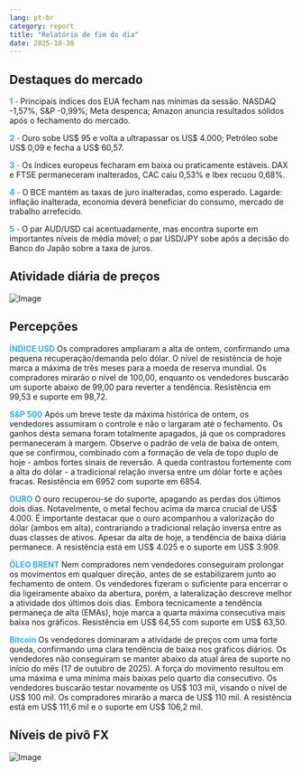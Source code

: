 ```yaml
---
lang: pt-br
category: report
title: "Relatório de fim do dia"
date: 2025-10-30
---
```



<h2>Destaques do mercado</h2>
<strong style="color: #2caef7;">1 - </strong> Principais índices dos EUA fecham nas mínimas da sessão. NASDAQ -1,57%, S&P -0,99%; Meta despenca; Amazon anuncia resultados sólidos após o fechamento do mercado.

<strong style="color: #2caef7;">2 - </strong> Ouro sobe US$ 95 e volta a ultrapassar os US$ 4.000; Petróleo sobe US$ 0,09 e fecha a US$ 60,57.

<strong style="color: #2caef7;">3 - </strong> Os índices europeus fecharam em baixa ou praticamente estáveis. DAX e FTSE permaneceram inalterados, CAC caiu 0,53% e Ibex recuou 0,68%.



<strong style="color: #2caef7;">4 - </strong> O BCE mantém as taxas de juro inalteradas, como esperado. Lagarde: inflação inalterada, economia deverá beneficiar do consumo, mercado de trabalho arrefecido.



<strong style="color: #2caef7;">5 - </strong> O par AUD/USD cai acentuadamente, mas encontra suporte em importantes níveis de média móvel; o par USD/JPY sobe após a decisão do Banco do Japão sobre a taxa de juros.



<h2>Atividade diária de preços</h2>
<img src="https://markleighedu.github.io/img/Oct-2025/30-Oct-2025/price.jpg" alt="Image"/>

<h2>Percepções</h2>
<strong style="color: #2caef7;">ÍNDICE USD</strong> Os compradores ampliaram a alta de ontem, confirmando uma pequena recuperação/demanda pelo dólar. O nível de resistência de hoje marca a máxima de três meses para a moeda de reserva mundial. Os compradores mirarão o nível de 100,00, enquanto os vendedores buscarão um suporte abaixo de 99,00 para reverter a tendência. Resistência em 99,53 e suporte em 98,72.

<strong style="color: #2caef7;">S&P 500</strong> Após um breve teste da máxima histórica de ontem, os vendedores assumiram o controle e não o largaram até o fechamento. Os ganhos desta semana foram totalmente apagados, já que os compradores permaneceram à margem. Observe o padrão de vela de baixa de ontem, que se confirmou, combinado com a formação de vela de topo duplo de hoje - ambos fortes sinais de reversão. A queda contrastou fortemente com a alta do dólar - a tradicional relação inversa entre um dólar forte e ações fracas. Resistência em 6952 com suporte em 6854.

<strong style="color: #2caef7;">OURO</strong> O ouro recuperou-se do suporte, apagando as perdas dos últimos dois dias. Notavelmente, o metal fechou acima da marca crucial de US$ 4.000. É importante destacar que o ouro acompanhou a valorização do dólar (ambos em alta), contrariando a tradicional relação inversa entre as duas classes de ativos. Apesar da alta de hoje, a tendência de baixa diária permanece. A resistência está em US$ 4.025 e o suporte em US$ 3.909.

<strong style="color: #2caef7;">ÓLEO BRENT</strong> Nem compradores nem vendedores conseguiram prolongar os movimentos em qualquer direção, antes de se estabilizarem junto ao fechamento de ontem. Os vendedores fizeram o suficiente para encerrar o dia ligeiramente abaixo da abertura, porém, a lateralização descreve melhor a atividade dos últimos dois dias. Embora tecnicamente a tendência permaneça de alta (EMAs), hoje marca a quarta máxima consecutiva mais baixa nos gráficos. Resistência em US$ 64,55 com suporte em US$ 63,50.

<strong style="color: #2caef7;">Bitcoin</strong> Os vendedores dominaram a atividade de preços com uma forte queda, confirmando uma clara tendência de baixa nos gráficos diários. Os vendedores não conseguiram se manter abaixo da atual área de suporte no início do mês (17 de outubro de 2025). A força do movimento resultou em uma máxima e uma mínima mais baixas pelo quarto dia consecutivo. Os vendedores buscarão testar novamente os US$ 103 mil, visando o nível de US$ 100 mil. Os compradores mirarão a marca de US$ 110 mil. A resistência está em US$ 111,6 mil e o suporte em US$ 106,2 mil.



<h2>Níveis de pivô FX</h2>
<img src="https://markleighedu.github.io/img/Oct-2025/30-Oct-2025/pivot.jpg" alt="Image"/>